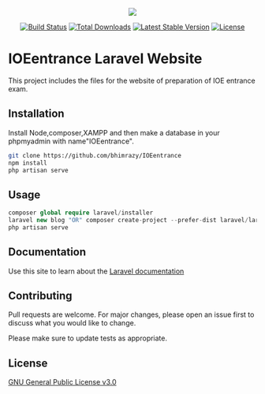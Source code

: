 
<p align="center"><img src="https://laravel.com/assets/img/components/logo-laravel.svg"></p>

<p align="center">
<a href="https://travis-ci.org/laravel/framework"><img src="https://travis-ci.org/laravel/framework.svg" alt="Build Status"></a>
<a href="https://packagist.org/packages/laravel/framework"><img src="https://poser.pugx.org/laravel/framework/d/total.svg" alt="Total Downloads"></a>
<a href="https://packagist.org/packages/laravel/framework"><img src="https://poser.pugx.org/laravel/framework/v/stable.svg" alt="Latest Stable Version"></a>
<a href="https://packagist.org/packages/laravel/framework"><img src="https://poser.pugx.org/laravel/framework/license.svg" alt="License"></a>
</p>

# IOEentrance Laravel Website
This project includes the files for the website of preparation of IOE entrance exam.

## Installation
Install Node,composer,XAMPP and then make a database in your phpmyadmin with name"IOEentrance".
```bash
git clone https://github.com/bhimrazy/IOEentrance
npm install
php artisan serve
```

## Usage

```php
composer global require laravel/installer
laravel new blog "OR" composer create-project --prefer-dist laravel/laravel blog
php artisan serve
```
## Documentation
Use this site to learn about the [Laravel documentation](https://laravel.com/docs/6.x)
## Contributing
Pull requests are welcome. For major changes, please open an issue first to discuss what you would like to change.

Please make sure to update tests as appropriate.

## License
[GNU General Public License v3.0](https://choosealicense.com/licenses/gpl-3.0/)
